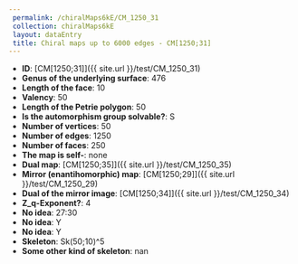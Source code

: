 ```yaml
--- 
 permalink: /chiralMaps6kE/CM_1250_31 
 collection: chiralMaps6kE
 layout: dataEntry
 title: Chiral maps up to 6000 edges - CM[1250;31]
---
```


- **ID**: [CM[1250;31]]({{ site.url }}/test/CM_1250_31)
- **Genus of the underlying surface**: 476
- **Length of the face**: 10
- **Valency**: 50
- **Length of the Petrie polygon**: 50
- **Is the automorphism group solvable?**: S
- **Number of vertices**: 50
- **Number of edges**: 1250
- **Number of faces**: 250
- **The map is self-**: none
- **Dual map**: [CM[1250;35]]({{ site.url }}/test/CM_1250_35)
- **Mirror (enantihomorphic) map**: [CM[1250;29]]({{ site.url }}/test/CM_1250_29)
- **Dual of the mirror image**: [CM[1250;34]]({{ site.url }}/test/CM_1250_34)
- **Z_q-Exponent?**: 4
- **No idea**:  27:30
- **No idea**: Y
- **No idea**: Y
- **Skeleton**: Sk(50;10)^5
- **Some other kind of skeleton**: nan
